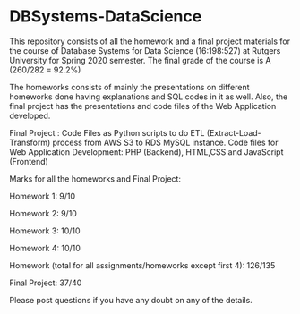# DBSystems-DataScience
This repository consists of all the homework and a final project materials for the course of Database Systems for Data Science (16:198:527) at Rutgers University for Spring 2020 semester. The final grade of the course is A (260/282 = 92.2%)


The homeworks consists of mainly the presentations on different homeworks done having explanations and SQL codes in it as well. Also, the final project has the presentations and code files of the Web Application developed.


Final Project :
Code Files as Python scripts to do ETL (Extract-Load-Transform) process from AWS S3 to RDS MySQL instance.
Code files for Web Application Development: PHP (Backend), HTML,CSS and JavaScript (Frontend)


Marks for all the homeworks and Final Project:

  Homework 1: 9/10
  
  Homework 2: 9/10
  
  Homework 3: 10/10
  
  Homework 4: 10/10
  
  Homework (total for all assignments/homeworks except first 4): 126/135
  
  Final Project: 37/40
  

Please post questions if you have any doubt on any of the details.
